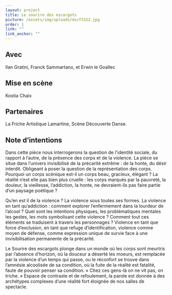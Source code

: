 ```yaml
---
layout: project
title: Le sourire des escargots
picture: /assets/img/uploads/dscf3152.jpg
order: 1
link: ""
link_anchor: ""
---
```


## Avec

Ilan Gratini, Franck Sammartano, et Erwin le Goallec

## Mise en scène

Kostia Chaix

## Partenaires

La Friche Artistique Lamartine, Scène Découverte Danse.

## Note d’intentions

Dans cette pièce nous interrogerons la question de l'identité sociale, du rapport à l’autre, de la présence des
corps et de la violence. La pièce se situe dans l’univers invisibilisé de la précarité extrême : de la honte, du
désir interdit. Obligeant à poser la question de la représentation des corps. Pourquoi un corps scénique est-il
un corps beau, gracieux, élégant ? La réalité n’est elle pas bien plus cruelle : les corps marqués par la pauvreté,
la douleur, la vieillesse, l’addiction, la honte, ne devraient-ils pas faire partie d’un paysage poétique ?

Qu’en est il de la violence ? La violence sous toutes ses formes. La violence en tant qu’addiction : comment
explorer l’enfermement dans la lourdeur de l’alcool ? Quel sont les intentions physiques, les problématiques
mentales les gestes, les mots symbolisant cette violence ? Comment tout ces éléments se traduisent à travers les
personnages ? Violence en tant que force d’exclusion, en tant que refuge d’identification, violence comme moyen de
défense, comme expression unique de survie face à une invisibilisation permanente de la précarité.

Le Sourire des escargots plonge dans un monde où les corps sont meurtris par l’absence d’horizon, où la douceur a
déserté les moeurs, est remplacée par la violence d’un temps qui passe, ou le réconfort se trouve dans l’amnésie
alcoolisée de sa condition, où la fuite de la réalité est fatalité, faute de pouvoir penser sa condition.
« Chez ces gens-là on ne vit pas, on triche. » Espace de contraste et de refoulement, la parole est donnée à des
archétypes complexes d’une réalité fort éloignée de nos salles de spectacle.

